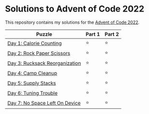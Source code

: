 # Solutions to Advent of Code 2022

This repository contains my solutions for the [Advent of Code 2022](https://adventofcode.com/2022).

|Puzzle|Part 1|Part 2|
|---|---|---|
|[Day 1: Calorie Counting](https://adventofcode.com/2022/day/1)|&#11088;|&#11088;|
|[Day 2: Rock Paper Scissors](https://adventofcode.com/2022/day/2)|&#11088;|&#11088;|
|[Day 3: Rucksack Reorganization](https://adventofcode.com/2022/day/3)|&#11088;|&#11088;|
|[Day 4: Camp Cleanup](https://adventofcode.com/2022/day/4)|&#11088;|&#11088;|
|[Day 5: Supply Stacks](https://adventofcode.com/2022/day/5)|&#11088;|&#11088;|
|[Day 6: Tuning Trouble](https://adventofcode.com/2022/day/6)|&#11088;|&#11088;|
|[Day 7: No Space Left On Device](https://adventofcode.com/2022/day/7)|&#11088;|&#11088;|
